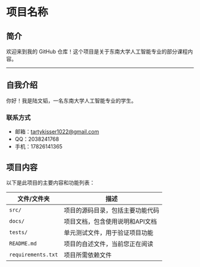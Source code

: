 # 项目名称

## 简介  
欢迎来到我的 GitHub 仓库！这个项目是关于东南大学人工智能专业的部分课程内容。  

---

## 自我介绍  
你好！我是陆文韬，一名东南大学人工智能专业的学生。  


### 联系方式  
- 邮箱：tartykisser1022@gmail.com
- QQ：2038241768 
- 手机：17826141365  

## 项目内容  
以下是此项目的主要内容和功能列表：  

| 文件/文件夹       | 描述                              |
|--------------------|-----------------------------------|
| `src/`             | 项目的源码目录，包括主要功能代码 |
| `docs/`            | 项目文档，包含使用说明和API文档  |
| `tests/`           | 单元测试文件，用于验证项目功能   |
| `README.md`        | 项目的自述文件，当前您正在阅读   |
| `requirements.txt` | 项目所需依赖文件                |
